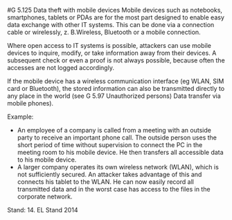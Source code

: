 #G 5.125 Data theft with mobile devices
Mobile devices such as notebooks, smartphones, tablets or PDAs are for the most part designed to enable easy data exchange with other IT systems. This can be done via a connection cable or wirelessly, z. B.Wireless, Bluetooth or a mobile connection.

Where open access to IT systems is possible, attackers can use mobile devices to inquire, modify, or take information away from their devices. A subsequent check or even a proof is not always possible, because often the accesses are not logged accordingly.

If the mobile device has a wireless communication interface (eg WLAN, SIM card or Bluetooth), the stored information can also be transmitted directly to any place in the world (see G 5.97 Unauthorized persons) Data transfer via mobile phones).

Example:

* An employee of a company is called from a meeting with an outside party to receive an important phone call. The outside person uses the short period of time without supervision to connect the PC in the meeting room to his mobile device. He then transfers all accessible data to his mobile device.
* A larger company operates its own wireless network (WLAN), which is not sufficiently secured. An attacker takes advantage of this and connects his tablet to the WLAN. He can now easily record all transmitted data and in the worst case has access to the files in the corporate network.


Stand: 14. EL Stand 2014



